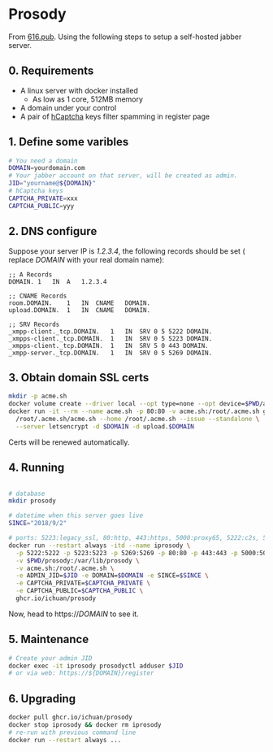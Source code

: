 # Prosody
From [616.pub](https://616.pub). Using the following steps to setup a self-hosted
jabber server.

## 0. Requirements
- A linux server with docker installed
  - As low as 1 core, 512MB memory
- A domain under your control
- A pair of [hCaptcha](https://www.hcaptcha.com/) keys filter spamming in register page

## 1. Define some varibles

```sh
# You need a domain
DOMAIN=yourdomain.com
# Your jabber account on that server, will be created as admin.
JID="yourname@${DOMAIN}"
# hCaptcha keys
CAPTCHA_PRIVATE=xxx
CAPTCHA_PUBLIC=yyy
```

## 2. DNS configure

Suppose your server IP is *1.2.3.4*, the following records should be set (
replace *DOMAIN* with your real domain name):

```zone
;; A Records
DOMAIN.	1	IN	A	1.2.3.4

;; CNAME Records
room.DOMAIN.	1	IN	CNAME	DOMAIN.
upload.DOMAIN.	1	IN	CNAME	DOMAIN.

;; SRV Records
_xmpp-client._tcp.DOMAIN.	1	IN	SRV	0 5 5222 DOMAIN.
_xmpps-client._tcp.DOMAIN.	1	IN	SRV	0 5 5223 DOMAIN.
_xmpps-client._tcp.DOMAIN.	1	IN	SRV	5 0 443 DOMAIN.
_xmpp-server._tcp.DOMAIN.	1	IN	SRV	0 5 5269 DOMAIN.
```

## 3. Obtain domain SSL certs

```sh
mkdir -p acme.sh
docker volume create --driver local --opt type=none --opt device=$PWD/acme.sh --opt o=bind acme.sh
docker run -it --rm --name acme.sh -p 80:80 -v acme.sh:/root/.acme.sh ghcr.io/ichuan/prosody \
  /root/.acme.sh/acme.sh --home /root/.acme.sh --issue --standalone \
  --server letsencrypt -d $DOMAIN -d upload.$DOMAIN
```

Certs will be renewed automatically.

## 4. Running

```bash

# database
mkdir prosody

# datetime when this server goes live
SINCE="2018/9/2"

# ports: 5223:legacy_ssl, 80:http, 443:https, 5000:proxy65, 5222:c2s, 5269:s2s
docker run --restart always -itd --name iprosody \
  -p 5222:5222 -p 5223:5223 -p 5269:5269 -p 80:80 -p 443:443 -p 5000:5000 \
  -v $PWD/prosody:/var/lib/prosody \
  -v acme.sh:/root/.acme.sh \
  -e ADMIN_JID=$JID -e DOMAIN=$DOMAIN -e SINCE=$SINCE \
  -e CAPTCHA_PRIVATE=$CAPTCHA_PRIVATE \
  -e CAPTCHA_PUBLIC=$CAPTCHA_PUBLIC \
  ghcr.io/ichuan/prosody
```

Now, head to https://*DOMAIN* to see it.

## 5. Maintenance

```sh
# Create your admin JID
docker exec -it iprosody prosodyctl adduser $JID
# or via web: https://${DOMAIN}/register
```


## 6. Upgrading

```sh
docker pull ghcr.io/ichuan/prosody
docker stop iprosody && docker rm iprosody
# re-run with previous command line
docker run --restart always ...
```
